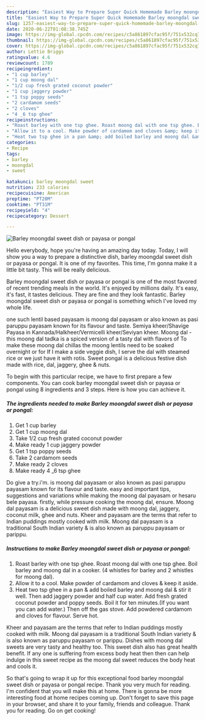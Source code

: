 ```yaml
---
description: "Easiest Way to Prepare Super Quick Homemade Barley moongdal sweet dish or payasa or pongal"
title: "Easiest Way to Prepare Super Quick Homemade Barley moongdal sweet dish or payasa or pongal"
slug: 1257-easiest-way-to-prepare-super-quick-homemade-barley-moongdal-sweet-dish-or-payasa-or-pongal
date: 2020-06-22T01:08:38.745Z
image: https://img-global.cpcdn.com/recipes/c5a861897cfac95f/751x532cq70/barley-moongdal-sweet-dish-or-payasa-or-pongal-recipe-main-photo.jpg
thumbnail: https://img-global.cpcdn.com/recipes/c5a861897cfac95f/751x532cq70/barley-moongdal-sweet-dish-or-payasa-or-pongal-recipe-main-photo.jpg
cover: https://img-global.cpcdn.com/recipes/c5a861897cfac95f/751x532cq70/barley-moongdal-sweet-dish-or-payasa-or-pongal-recipe-main-photo.jpg
author: Lettie Briggs
ratingvalue: 4.6
reviewcount: 1789
recipeingredient:
- "1 cup barley"
- "1 cup moong dal"
- "1/2 cup fresh grated coconut powder"
- "1 cup jaggery powder"
- "1 tsp poppy seeds"
- "2 cardamom seeds"
- "2 cloves"
- "4 _6 tsp ghee"
recipeinstructions:
- "Roast barley with one tsp ghee. Roast moong dal with one tsp ghee. Boil barley and moong dal in a cooker. (4 whistles for barley and 2 whistles for moong dal)."
- "Allow it to a cool. Make powder of cardamom and cloves &amp; keep it aside."
- "Heat two tsp ghee in a pan &amp; add boiled barley and moong dal &amp; stir it well. Then add jaggery powder and half cup water. Add fresh grated coconut powder and poppy seeds. Boil it for ten minutes.(If you want you can add water.) Then off the gas stove. Add powdered cardamom and cloves for flavour. Serve hot."
categories:
- Recipe
tags:
- barley
- moongdal
- sweet

katakunci: barley moongdal sweet 
nutrition: 233 calories
recipecuisine: American
preptime: "PT20M"
cooktime: "PT31M"
recipeyield: "4"
recipecategory: Dessert

---
```



![Barley moongdal sweet dish or payasa or pongal](https://img-global.cpcdn.com/recipes/c5a861897cfac95f/751x532cq70/barley-moongdal-sweet-dish-or-payasa-or-pongal-recipe-main-photo.jpg)

Hello everybody, hope you're having an amazing day today. Today, I will show you a way to prepare a distinctive dish, barley moongdal sweet dish or payasa or pongal. It is one of my favorites. This time, I'm gonna make it a little bit tasty. This will be really delicious.

Barley moongdal sweet dish or payasa or pongal is one of the most favored of recent trending meals in the world. It's enjoyed by millions daily. It's easy, it's fast, it tastes delicious. They are fine and they look fantastic. Barley moongdal sweet dish or payasa or pongal is something which I've loved my whole life.

one such lentil based payasam is moong dal payasam or also known as pasi paruppu payasam known for its flavour and taste. Semiya kheer/Shavige Payasa in Kannada/Halkheer/Vermicelli kheer/Seviyan kheer. Moong dal - this moong dal tadka is a spiced version of a tasty dal with flavors of To make these moong dal chillas the moong lentils need to be soaked overnight or for If I make a side veggie dish, I serve the dal with steamed rice or we just have it with rotis. Sweet pongal is a delicious festive dish made with rice, dal, jaggery, ghee &amp; nuts.


To begin with this particular recipe, we have to first prepare a few components. You can cook barley moongdal sweet dish or payasa or pongal using 8 ingredients and 3 steps. Here is how you can achieve it.

<!--inarticleads1-->

##### The ingredients needed to make Barley moongdal sweet dish or payasa or pongal:

1. Get 1 cup barley
1. Get 1 cup moong dal
1. Take 1/2 cup fresh grated coconut powder
1. Make ready 1 cup jaggery powder
1. Get 1 tsp poppy seeds
1. Take 2 cardamom seeds
1. Make ready 2 cloves
1. Make ready 4 _6 tsp ghee


Do give a try.i&#39;m. is moong dal payasam or also known as pasi paruppu payasam known for its flavour and taste. easy and important tips, suggestions and variations while making the moong dal payasam or hesaru bele payasa. firstly, while pressure cooking the moong dal, ensure. Moong dal payasam is a delicious sweet dish made with moong dal, jaggery, coconut milk, ghee and nuts. Kheer and payasam are the terms that refer to Indian puddings mostly cooked with milk. Moong dal payasam is a traditional South Indian variety &amp; is also known as paruppu payasam or parippu. 

<!--inarticleads2-->

##### Instructions to make Barley moongdal sweet dish or payasa or pongal:

1. Roast barley with one tsp ghee. Roast moong dal with one tsp ghee. Boil barley and moong dal in a cooker. (4 whistles for barley and 2 whistles for moong dal).
1. Allow it to a cool. Make powder of cardamom and cloves &amp; keep it aside.
1. Heat two tsp ghee in a pan &amp; add boiled barley and moong dal &amp; stir it well. Then add jaggery powder and half cup water. Add fresh grated coconut powder and poppy seeds. Boil it for ten minutes.(If you want you can add water.) Then off the gas stove. Add powdered cardamom and cloves for flavour. Serve hot.


Kheer and payasam are the terms that refer to Indian puddings mostly cooked with milk. Moong dal payasam is a traditional South Indian variety &amp; is also known as paruppu payasam or parippu. Dishes with moong dal sweets are very tasty and healthy too. This sweet dish also has great health benefit. If any one is suffering from excess body heat then then can help indulge in this sweet recipe as the moong dal sweet reduces the body heat and cools it. 

So that's going to wrap it up for this exceptional food barley moongdal sweet dish or payasa or pongal recipe. Thank you very much for reading. I'm confident that you will make this at home. There is gonna be more interesting food at home recipes coming up. Don't forget to save this page in your browser, and share it to your family, friends and colleague. Thank you for reading. Go on get cooking!
